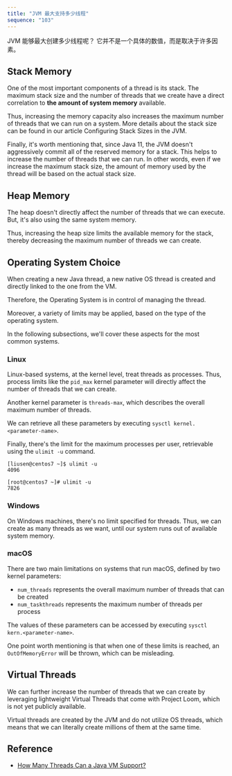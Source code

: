 ```yaml
---
title: "JVM 最大支持多少线程"
sequence: "103"
---
```


JVM 能够最大创建多少线程呢？
它并不是一个具体的数值，而是取决于许多因素。

## Stack Memory

One of the most important components of a thread is its stack.
The maximum stack size and the number of threads
that we create have a direct correlation to **the amount of system memory** available.

Thus, increasing the memory capacity also increases the maximum number of threads that we can run on a system.
More details about the stack size can be found in our article Configuring Stack Sizes in the JVM.

Finally, it's worth mentioning that, since Java 11,
the JVM doesn't aggressively commit all of the reserved memory for a stack.
This helps to increase the number of threads that we can run.
In other words, even if we increase the maximum stack size,
the amount of memory used by the thread will be based on the actual stack size.

## Heap Memory

The heap doesn't directly affect the number of threads that we can execute.
But, it's also using the same system memory.

Thus, increasing the heap size limits the available memory for the stack,
thereby decreasing the maximum number of threads we can create.

## Operating System Choice

When creating a new Java thread, a new native OS thread is created and directly linked to the one from the VM.

Therefore, the Operating System is in control of managing the thread.

Moreover, a variety of limits may be applied, based on the type of the operating system.

In the following subsections, we'll cover these aspects for the most common systems.

### Linux

Linux-based systems, at the kernel level, treat threads as processes.
Thus, process limits like the `pid_max` kernel parameter will directly affect the number of threads that we can create.

Another kernel parameter is `threads-max`, which describes the overall maximum number of threads.

We can retrieve all these parameters by executing `sysctl kernel.<parameter-name>`.

Finally, there's the limit for the maximum processes per user, retrievable using the `ulimit -u` command.

```text
[liusen@centos7 ~]$ ulimit -u
4096

[root@centos7 ~]# ulimit -u
7826
```

### Windows

On Windows machines, there's no limit specified for threads.
Thus, we can create as many threads as we want, until our system runs out of available system memory.

### macOS

There are two main limitations on systems that run macOS, defined by two kernel parameters:

- `num_threads` represents the overall maximum number of threads that can be created
- `num_taskthreads` represents the maximum number of threads per process

The values of these parameters can be accessed by executing `sysctl kern.<parameter-name>`.

One point worth mentioning is that when one of these limits is reached,
an `OutOfMemoryError` will be thrown, which can be misleading.

## Virtual Threads

We can further increase the number of threads
that we can create by leveraging lightweight Virtual Threads
that come with Project Loom, which is not yet publicly available.

Virtual threads are created by the JVM and do not utilize OS threads,
which means that we can literally create millions of them at the same time.

## Reference

- [How Many Threads Can a Java VM Support?](https://www.baeldung.com/jvm-max-threads)
